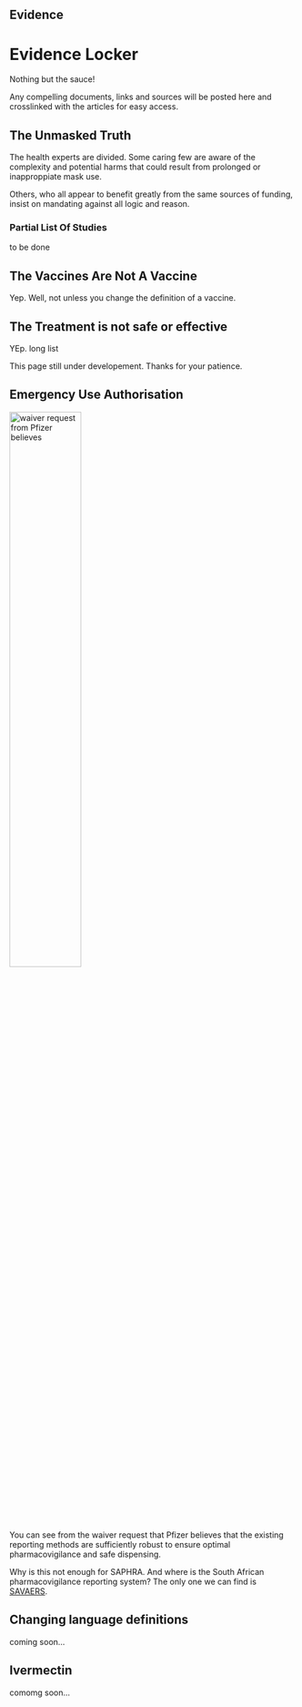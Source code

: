 ## Evidence
<div class="jumbotron jumbotron-fluid">
  <div class="container">
    <h1 class="display-4">Evidence Locker</h1>
    <p class="lead">Nothing but the sauce! </p>
    <p> Any compelling documents, links and sources will be posted here and crosslinked with the articles for easy access. </p>
  </div>
</div>

## The Unmasked Truth

The health experts are divided. Some caring few are aware of the complexity and potential harms that could result from prolonged or inapproppiate mask use.

Others, who all appear to benefit greatly from the same sources of funding,   insist on mandating against all logic and reason. 

### Partial List Of Studies

to be done

## The Vaccines Are Not A Vaccine

Yep. Well, not unless you change the definition of a vaccine. 

## The Treatment is not safe or effective

YEp.
long list

This page still under developement. 
Thanks for your patience. 

## Emergency Use Authorisation

<img src="/img/trustvaers.jpg" class="img-fluid float-right" alt="waiver request from Pfizer believes" width="50%">

You can see from the waiver request that Pfizer believes that the existing reporting methods are sufficiently robust to ensure optimal pharmacovigilance and safe dispensing.

Why is this not enough for SAPHRA. And where is the South African pharmacovigilance reporting system? The only one we can find is [SAVAERS](https://savaers.co.za/). 

## Changing language definitions

coming soon...

## Ivermectin

comomg soon...







